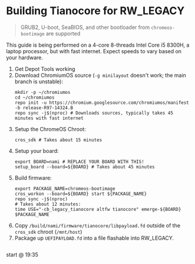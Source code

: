 # Building Tianocore for RW_LEGACY

> GRUB2, U-boot, SeaBIOS, and other bootloader from `chromeos-bootimage` are supported

This guide is being performed on a 4-core 8-threads Intel Core i5 8300H, a laptop processor, but with fast internet. Expect speeds to vary based on your hardware.

1. Get Depot Tools working
2. Download ChromiumOS source (`-g minilayout` doesn't work; the main branch is unstable):
   ```
   mkdir -p ~/chromiumos
   cd ~/chromiumos
   repo init -u https://chromium.googlesource.com/chromiumos/manifest -b release-R97-14324.B
   repo sync -j$(nproc) # Downloads sources, typically takes 45 minutes with fast internet
    ```
3. Setup the ChromeOS Chroot:
    ```
    cros_sdk # Takes about 15 minutes
    ```
4. Setup your board:
    ```
    export BOARD=nami # REPLACE YOUR BOARD WITH THIS!
    setup_board --board=${BOARD} # Takes about 45 minutes
    ```
5. Build firmware:
    ```
    export PACKAGE_NAME=chromeos-bootimage
    cros_workon --board=${BOARD} start ${PACKAGE_NAME}
    repo sync -j$(nproc)
    # Takes about 12 minutes:
    time USE="-cb_legacy_tianocore altfw tianocore" emerge-${BOARD} $PACKAGE_NAME
    ```
6. Copy `/build/nami/firmware/tianocore/libpayload.fd` outside of the `cros_sdk` chroot (`/mnt/host`)
7. Package up `UEFIPAYLOAD.fd` into a file flashable into RW_LEGACY.
    ```
    
    ```

start @ 19:35